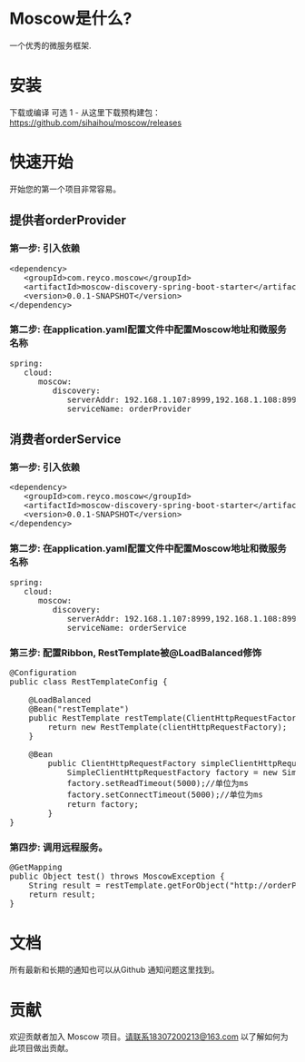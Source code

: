 # Moscow是什么?
   一个优秀的微服务框架.
  
  
# 安装
  下载或编译
  可选 1 - 从这里下载预构建包：https://github.com/sihaihou/moscow/releases
  
# 快速开始
  开始您的第一个项目非常容易。
  
## 提供者orderProvider

### 第一步: 引入依赖
      
<pre>
&#60;dependency&#62;
   &#60;groupId&#62;com.reyco.moscow&#60;/groupId&#62;
   &#60;artifactId&#62;moscow-discovery-spring-boot-starter&#60;/artifactId&#62;
   &#60;version&#62;0.0.1-SNAPSHOT&#60;/version&#62;
&#60;/dependency&#62;
</pre>

### 第二步: 在application.yaml配置文件中配置Moscow地址和微服务名称
<pre>
spring:
   cloud:
      moscow:
         discovery: 
            serverAddr: 192.168.1.107:8999,192.168.1.108:8999,192.168.1.109:8999
            serviceName: orderProvider
</pre>


## 消费者orderService

### 第一步: 引入依赖
<pre>
&#60;dependency&#62;
   &#60;groupId&#62;com.reyco.moscow&#60;/groupId&#62;
   &#60;artifactId&#62;moscow-discovery-spring-boot-starter&#60;/artifactId&#62;
   &#60;version&#62;0.0.1-SNAPSHOT&#60;/version&#62;
&#60;/dependency&#62;
</pre>

### 第二步: 在application.yaml配置文件中配置Moscow地址和微服务名称
<pre>
spring:
   cloud:
      moscow:
         discovery: 
            serverAddr: 192.168.1.107:8999,192.168.1.108:8999,192.168.1.109:8999
            serviceName: orderService
</pre>

### 第三步: 配置Ribbon,  RestTemplate被@LoadBalanced修饰
<pre>
@Configuration
public class RestTemplateConfig {

	@LoadBalanced
	@Bean("restTemplate")
	public RestTemplate restTemplate(ClientHttpRequestFactory clientHttpRequestFactory) {
		return new RestTemplate(clientHttpRequestFactory);
	}
	
	@Bean
    	public ClientHttpRequestFactory simpleClientHttpRequestFactory(){
        	SimpleClientHttpRequestFactory factory = new SimpleClientHttpRequestFactory();
        	factory.setReadTimeout(5000);//单位为ms
        	factory.setConnectTimeout(5000);//单位为ms
        	return factory;
        }
}
</pre>

### 第四步: 调用远程服务。       
<pre>
@GetMapping
public Object test() throws MoscowException {
	String result = restTemplate.getForObject("http://orderProvider/test", String.class);
	return result;
}
</pre>
# 文档
所有最新和长期的通知也可以从Github 通知问题这里找到。

# 贡献
欢迎贡献者加入 Moscow 项目。请联系18307200213@163.com 以了解如何为此项目做出贡献。 



